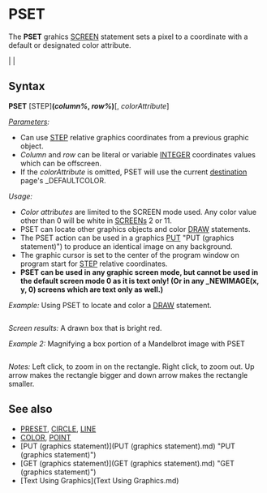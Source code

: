 # PSET

The **PSET** grahics [SCREEN](SCREEN.md) statement sets a pixel to a coordinate with a default or designated color attribute.

  

|  |

## Syntax

**PSET** [STEP]**(***column%*, *row%***)**[, *colorAttribute*]
  

*[Parameters](Parameters.md):*

* Can use [STEP](STEP.md) relative graphics coordinates from a previous graphic object.
* *Column* and *row* can be literal or variable [INTEGER](INTEGER.md) coordinates values which can be offscreen.
* If the *colorAttribute* is omitted, PSET will use the current [destination](destination.md) page's _DEFAULTCOLOR.

  

*Usage:*

* *Color attributes* are limited to the SCREEN mode used. Any color value other than 0 will be white in [SCREENs](SCREENs.md) 2 or 11.
* PSET can locate other graphics objects and color [DRAW](DRAW.md) statements.
* The PSET action can be used in a graphics [PUT](PUT.md) "PUT (graphics statement)") to produce an identical image on any background.
* The graphic cursor is set to the center of the program window on program start for [STEP](STEP.md) relative coordinates.
* **PSET can be used in any graphic screen mode, but cannot be used in the default screen mode 0 as it is text only! (Or in any _NEWIMAGE(x, y, 0) screens which are text only as well.)**

  

*Example:* Using PSET to locate and color a [DRAW](DRAW.md) statement.

``` SCREEN 12 PSET(100, 100), 12 [DRAW](DRAW.md) "U20 R20 D20 L20"  
```

*Screen results:* A drawn box that is bright red.
  

*Example 2:* Magnifying a box portion of a Mandelbrot image with PSET

``` [DEFSTR](DEFSTR.md) A-Z [DIM](DIM.md) red(15) [AS](AS.md) [INTEGER](INTEGER.md), green(15) [AS](AS.md) [INTEGER](INTEGER.md), blue(15) [AS](AS.md) [INTEGER](INTEGER.md) [DIM](DIM.md) i [AS](AS.md) [INTEGER](INTEGER.md) [SCREEN](SCREEN.md) 12 [FOR](FOR.md) i = 0 [TO](TO.md) 15: [READ](READ.md) red(i): [NEXT](NEXT.md) [FOR](FOR.md) i = 0 [TO](TO.md) 15: [READ](READ.md) green(i): [NEXT](NEXT.md) [FOR](FOR.md) i = 0 [TO](TO.md) 15: [READ](READ.md) blue(i): [NEXT](NEXT.md) [FOR](FOR.md) i = 0 [TO](TO.md) 15: [PALETTE](PALETTE.md) i, 65536 * blue(i) + 256& * green(i) + red(i): [NEXT](NEXT.md) [DATA](DATA.md) 0,63,63,63,63,63,31, 0, 0,31,31,31,47,63,63,63 [DATA](DATA.md) 0, 0,15,31,47,63,63,63,63,31,15, 0, 0, 0, 0, 0 [DATA](DATA.md) 0, 0, 0, 0, 0, 0, 0, 0,31,63,63,63,63,63,42,21  [DIM](DIM.md) dmag [AS](AS.md) [INTEGER](INTEGER.md), dlogmag [AS](AS.md) [INTEGER](INTEGER.md) [DIM](DIM.md) a [AS](AS.md) [DOUBLE](DOUBLE.md), b [AS](AS.md) [DOUBLE](DOUBLE.md), mag [AS](AS.md) [DOUBLE](DOUBLE.md) [DIM](DIM.md) dx [AS](AS.md) [INTEGER](INTEGER.md), dy [AS](AS.md) [INTEGER](INTEGER.md) [DIM](DIM.md) mx [AS](AS.md) [INTEGER](INTEGER.md), my [AS](AS.md) [INTEGER](INTEGER.md), mz [AS](AS.md) [INTEGER](INTEGER.md)  dmag = 16 mag = 1  a = -.75 b = 0 DO   [DIM](DIM.md) limitx [AS](AS.md) [DOUBLE](DOUBLE.md), limit [AS](AS.md) [INTEGER](INTEGER.md)   [DIM](DIM.md) inc [AS](AS.md) [DOUBLE](DOUBLE.md), left [AS](AS.md) [DOUBLE](DOUBLE.md), top [AS](AS.md) [DOUBLE](DOUBLE.md)    limitx = 150 * ([LOG](LOG.md)(mag) + 1)   [IF](IF.md) limitx > 32767 [THEN](THEN.md) limitx = 32767   limit = [INT](INT.md)(limitx)   inc = .004 / mag   left = a - inc * 319   top = b + inc * 239   [CLS](CLS.md)    [DIM](DIM.md) yy [AS](AS.md) [INTEGER](INTEGER.md), xx [AS](AS.md) [INTEGER](INTEGER.md)   [DIM](DIM.md) x [AS](AS.md) [DOUBLE](DOUBLE.md), y [AS](AS.md) [DOUBLE](DOUBLE.md), z [AS](AS.md) [INTEGER](INTEGER.md)    [FOR](FOR.md) yy = 0 [TO](TO.md) 479     y = top - inc * yy     [FOR](FOR.md) xx = 0 [TO](TO.md) 639         x = left + inc * xx         z = mandel(x, y, limit)         [IF](IF.md) z < limit [THEN](THEN.md) PSET (xx, yy), 1 + z [MOD](MOD.md) 15         [IF](IF.md) [INKEY$](INKEY$.md) = [CHR$](CHR$.md)(27) [THEN](THEN.md) [SYSTEM](SYSTEM.md)     [NEXT](NEXT.md)   [NEXT](NEXT.md)   mz = 0   [CALL](CALL.md) readmouse(mx, my, mz)   DO     dx = 319 \ dmag     dy = 239 \ dmag     [CALL](CALL.md) readmouse(mx, my, mz)     [IF](IF.md) mz [THEN](THEN.md) [EXIT DO](EXIT DO.md)     [CALL](CALL.md) rectangle(mx - dx, my - dy, mx + dx, my + dy)     [DIM](DIM.md) t [AS](AS.md) [DOUBLE](DOUBLE.md)     t = [TIMER](TIMER.md) "TIMER (function)")     [WHILE](WHILE.md) t = [TIMER](TIMER.md) "TIMER (function)")       key$ = [INKEY$](INKEY$.md)       [SELECT CASE](SELECT CASE.md) key$         [CASE](CASE.md) [CHR$](CHR$.md)(27)           [SYSTEM](SYSTEM.md)         [CASE](CASE.md) [CHR$](CHR$.md)(0) + [CHR$](CHR$.md)(72)           dmag = dmag \ 2           [IF](IF.md) dmag < 2 [THEN](THEN.md) dmag = 2         [CASE](CASE.md) [CHR$](CHR$.md)(0) + [CHR$](CHR$.md)(80)           dmag = dmag * 2           [IF](IF.md) dmag > 128 [THEN](THEN.md) dmag = 128       [END SELECT](END SELECT.md)     [WEND](WEND.md)     [CALL](CALL.md) rectangle(mx - dx, my - dy, mx + dx, my + dy)   [LOOP](LOOP.md)   a = a + inc * (mx - 319): b = b - inc * (my - 239)   [IF](IF.md) (mz = 1) [THEN](THEN.md) mag = dmag * mag [ELSE](ELSE.md) mag = mag / dmag   [IF](IF.md) (mag < 1) [THEN](THEN.md) mag = 1 [LOOP](LOOP.md)  [FUNCTION](FUNCTION.md) mandel% (x [AS](AS.md) [DOUBLE](DOUBLE.md), y [AS](AS.md) [DOUBLE](DOUBLE.md), limit [AS](AS.md) [INTEGER](INTEGER.md))   [DIM](DIM.md) a [AS](AS.md) [DOUBLE](DOUBLE.md), b [AS](AS.md) [DOUBLE](DOUBLE.md), t [AS](AS.md) [DOUBLE](DOUBLE.md)   [DIM](DIM.md) n [AS](AS.md) [INTEGER](INTEGER.md)   n = 0: a = 0: b = 0   DO     t = a * a - b * b + x     b = 2 * a * b + y: a = t     n = n + 1   [LOOP](LOOP.md) [UNTIL](UNTIL.md) a * a + b * b > 4 [OR](OR.md) "OR (boolean)") n > limit   mandel = n [END FUNCTION](END FUNCTION.md)  [SUB](SUB.md) readmouse (x [AS](AS.md) [INTEGER](INTEGER.md), y [AS](AS.md) [INTEGER](INTEGER.md), z [AS](AS.md) [INTEGER](INTEGER.md)) z=0 DO if [_MOUSEBUTTON](_MOUSEBUTTON.md)(1) [THEN](THEN.md) z = z [OR](OR.md) "OR (boolean)") 1 if [_MOUSEBUTTON](_MOUSEBUTTON.md)(2) [THEN](THEN.md) z = z [OR](OR.md) "OR (boolean)") 2 if [_MOUSEBUTTON](_MOUSEBUTTON.md)(3) [THEN](THEN.md) z = z [OR](OR.md) "OR (boolean)") 4 [LOOP](LOOP.md) [UNTIL](UNTIL.md) [_MOUSEINPUT](_MOUSEINPUT.md)=0 x=[_MOUSEX](_MOUSEX.md) y=[_MOUSEY](_MOUSEY.md) [END SUB](END SUB.md)  [SUB](SUB.md) rectangle (x1 [AS](AS.md) [INTEGER](INTEGER.md), y1 [AS](AS.md) [INTEGER](INTEGER.md), x2 [AS](AS.md) [INTEGER](INTEGER.md), y2 [AS](AS.md) [INTEGER](INTEGER.md))   [DIM](DIM.md) i [AS](AS.md) [INTEGER](INTEGER.md), j [AS](AS.md) [INTEGER](INTEGER.md)   [FOR](FOR.md) i = x1 [TO](TO.md) x2     j = [POINT](POINT.md)(i, y1)     PSET (i, y1), j [XOR](XOR.md) "XOR (boolean)") 15     j = [POINT](POINT.md)(i, y2)     PSET (i, y2), j [XOR](XOR.md) "XOR (boolean)") 15   [NEXT](NEXT.md)   [FOR](FOR.md) i = y1 [TO](TO.md) y2     j = [POINT](POINT.md)(x1, i)     PSET (x1, i), j [XOR](XOR.md) "XOR (boolean)") 15     j = [POINT](POINT.md)(x2, i)     PSET (x2, i), j [XOR](XOR.md) "XOR (boolean)") 15   [NEXT](NEXT.md) [END SUB](END SUB.md)  
```

*Notes:* Left click, to zoom in on the rectangle. Right click, to zoom out. Up arrow makes the rectangle bigger and down arrow makes the rectangle smaller.
  

## See also

* [PRESET](PRESET.md), [CIRCLE](CIRCLE.md), [LINE](LINE.md)
* [COLOR](COLOR.md), [POINT](POINT.md)
* [PUT (graphics statement)](PUT (graphics statement).md) "PUT (graphics statement)")
* [GET (graphics statement)](GET (graphics statement).md) "GET (graphics statement)")
* [Text Using Graphics](Text Using Graphics.md)

  
